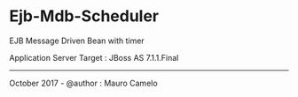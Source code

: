 # Ejb-Mdb-Scheduler
EJB Message Driven Bean with timer

Application Server Target : JBoss AS 7.1.1.Final

____________________________________

October 2017 - @author : Mauro Camelo
